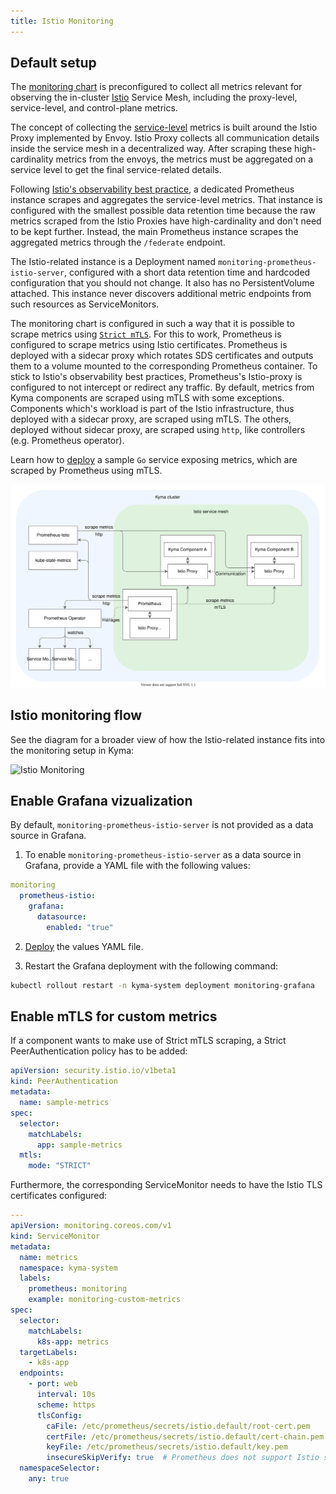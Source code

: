 ```yaml
---
title: Istio Monitoring
---
```


## Default setup

The [monitoring chart](https://github.com/kyma-project/kyma/blob/main/resources/monitoring/values.yaml) is preconfigured to collect all metrics relevant for observing the in-cluster [Istio](https://istio.io/latest/docs/concepts/observability/) Service Mesh, including the proxy-level, service-level, and control-plane metrics.

The concept of collecting the [service-level](https://istio.io/latest/docs/concepts/observability/#service-level-metrics) metrics is built around the Istio Proxy implemented by Envoy. Istio Proxy collects all communication details inside the service mesh in a decentralized way. After scraping these high-cardinality metrics from the envoys, the metrics must be aggregated on a service level to get the final service-related details.

Following [Istio's observability best practice](https://istio.io/latest/docs/ops/best-practices/observability/), a dedicated Prometheus instance scrapes and aggregates the service-level metrics. That instance is configured with the smallest possible data retention time because the raw metrics scraped from the Istio Proxies have high-cardinality and don't need to be kept further. Instead, the main Prometheus instance scrapes the aggregated metrics through the `/federate` endpoint.

The Istio-related instance is a Deployment named `monitoring-prometheus-istio-server`, configured with a short data retention time and hardcoded configuration that you should not change. It also has no PersistentVolume attached. This instance never discovers additional metric endpoints from such resources as ServiceMonitors.

The monitoring chart is configured in such a way that it is possible to scrape metrics using [`Strict mTLS`](https://istio.io/latest/docs/tasks/security/authentication/authn-policy/#globally-enabling-istio-mutual-tls-in-strict-mode). For this to work, Prometheus is configured to scrape metrics using Istio certificates. Prometheus is deployed with a sidecar proxy which rotates SDS certificates and outputs them to a volume mounted to the 
corresponding Prometheus container. To stick to Istio's observability best practices, Prometheus's Istio-proxy is configured to not intercept or redirect any traffic. By default, metrics from Kyma components are scraped using mTLS with some exceptions. Components which's workload is part of the Istio infrastructure, thus deployed with a sidecar proxy, are scraped using mTLS. The others, deployed without sidecar proxy, are scraped using `http`, like controllers (e.g. Prometheus operator).

Learn how to [deploy](../../../03-tutorials/00-observability/obsv-01-observe-application-metrics.md#deploy-the-example-configuration) a sample `Go` service exposing metrics, which are scraped by Prometheus using mTLS.

![Prometheus Setup](./assets/prometheus_setup.svg)

## Istio monitoring flow

See the diagram for a broader view of how the Istio-related instance fits into the monitoring setup in Kyma:

![Istio Monitoring](./assets/monitoring-istio.svg)

## Enable Grafana vizualization

By default, `monitoring-prometheus-istio-server` is not provided as a data source in Grafana.

1. To enable `monitoring-prometheus-istio-server` as a data source in Grafana, provide a YAML file with the following values:

  ```yaml
  monitoring  
    prometheus-istio:
      grafana:
        datasource:
          enabled: "true"
  ```

2. [Deploy](../../../04-operation-guides/operations/03-change-kyma-config-values.md) the values YAML file.

3. Restart the Grafana deployment with the following command:

  ```bash
  kubectl rollout restart -n kyma-system deployment monitoring-grafana
  ```

## Enable mTLS for custom metrics

If a component wants to make use of Strict mTLS scraping, a Strict PeerAuthentication policy has to be added:

```yaml
apiVersion: security.istio.io/v1beta1
kind: PeerAuthentication
metadata:
  name: sample-metrics
spec:
  selector:
    matchLabels:
      app: sample-metrics
  mtls:
    mode: "STRICT"
```

Furthermore, the corresponding ServiceMonitor needs to have the Istio TLS certificates configured:

```yaml
---
apiVersion: monitoring.coreos.com/v1
kind: ServiceMonitor
metadata:
  name: metrics
  namespace: kyma-system
  labels:
    prometheus: monitoring
    example: monitoring-custom-metrics
spec:
  selector:
    matchLabels:
      k8s-app: metrics
  targetLabels:
    - k8s-app
  endpoints:
    - port: web
      interval: 10s
      scheme: https
      tlsConfig: 
        caFile: /etc/prometheus/secrets/istio.default/root-cert.pem
        certFile: /etc/prometheus/secrets/istio.default/cert-chain.pem
        keyFile: /etc/prometheus/secrets/istio.default/key.pem
        insecureSkipVerify: true  # Prometheus does not support Istio security naming, thus skip verifying target pod ceritifcate
  namespaceSelector:
    any: true
```
